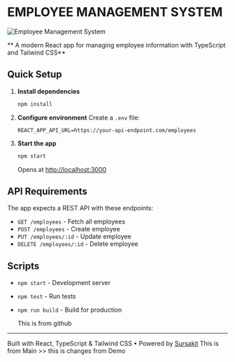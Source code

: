 # EMPLOYEE MANAGEMENT SYSTEM
![Employee Management System](https://github.com/sursakit/employee-management-system/blob/main/public/employee-management-system.png)

** A modern React app for managing employee information with TypeScript and Tailwind CSS**
## Quick Setup

1. **Install dependencies**
   ```bash
   npm install
   ```

2. **Configure environment**
   Create a `.env` file:
   ```env
   REACT_APP_API_URL=https://your-api-endpoint.com/employees
   ```

3. **Start the app**
   ```bash
   npm start
   ```
   
   Opens at [http://localhost:3000](http://localhost:3000)

## API Requirements

The app expects a REST API with these endpoints:
- `GET /employees` - Fetch all employees
- `POST /employees` - Create employee
- `PUT /employees/:id` - Update employee  
- `DELETE /employees/:id` - Delete employee

## Scripts

- `npm start` - Development server
- `npm test` - Run tests
- `npm run build` - Build for production

  This is from github

---

Built with React, TypeScript & Tailwind CSS • Powered by [Sursakit](https://sursakit.com)
This is from Main >> this is changes from Demo